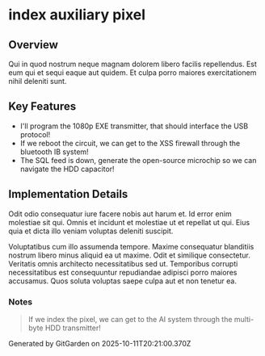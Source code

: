 # index auxiliary pixel

## Overview
Qui in quod nostrum neque magnam dolorem libero facilis repellendus. Est eum qui et sequi eaque aut quidem. Et culpa porro maiores exercitationem nihil deleniti sunt.

## Key Features
- I'll program the 1080p EXE transmitter, that should interface the USB protocol!
- If we reboot the circuit, we can get to the XSS firewall through the bluetooth IB system!
- The SQL feed is down, generate the open-source microchip so we can navigate the HDD capacitor!

## Implementation Details
Odit odio consequatur iure facere nobis aut harum et. Id error enim molestiae sit qui. Omnis et incidunt et molestiae ut et repellat ut qui. Eius quia et dicta illo veniam voluptas deleniti suscipit.
 Voluptatibus cum illo assumenda tempore. Maxime consequatur blanditiis nostrum libero minus aliquid ea ut maxime. Odit et similique consectetur. Veritatis omnis architecto necessitatibus sed ut. Temporibus corrupti necessitatibus est consequuntur repudiandae adipisci porro maiores accusamus. Quos soluta voluptas saepe culpa aut et non tenetur ea.

### Notes
> If we index the pixel, we can get to the AI system through the multi-byte HDD transmitter!

Generated by GitGarden on 2025-10-11T20:21:00.370Z